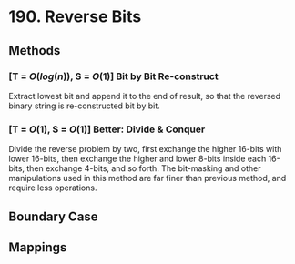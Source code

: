 # 190. Reverse Bits

## Methods
<!-- where I log the developments of my thinkings  -->
### [T = $O(log(n))$, S = $O(1)$] Bit by Bit Re-construct
Extract lowest bit and append it to the end of result, so that the reversed binary string is re-constructed bit by bit.

### [T = $O(1)$, S = $O(1)$] Better: Divide & Conquer
Divide the reverse problem by two, first exchange the higher 16-bits with lower 16-bits, then exchange the higher and lower 8-bits inside each 16-bits, then exchange 4-bits, and so forth. The bit-masking and other manipulations used in this method are far finer than previous method, and require less operations.


## Boundary Case
<!-- where I log the boundary conditions to think of. -->

## Mappings
<!-- where I build mappings to related topics and log developments. -->